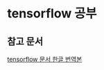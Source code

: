 # tensorflow 공부  

## 참고 문서   
[tensorflow 문서 한글 번역본](https://tensorflowkorea.gitbooks.io/tensorflow-kr/content/)  
